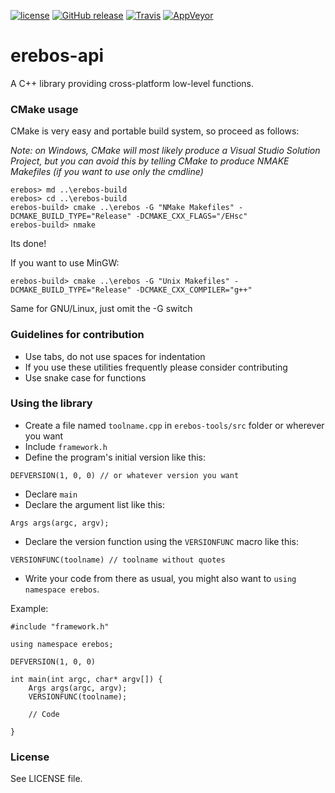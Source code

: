 [![license](https://img.shields.io/github/license/mashape/apistatus.svg)](github.com/erebos-project/erebos-api)
[![GitHub release](https://img.shields.io/github/release/erebos-project/erebos-api.svg)]()
[![Travis](https://img.shields.io/travis/erebos-project/erebos-api.svg)]()
[![AppVeyor](https://img.shields.io/appveyor/ci/erebos/erebos-api.svg)]()

# erebos-api
A C++ library providing cross-platform low-level functions.

### CMake usage
CMake is very easy and portable build system, so proceed as follows:

*Note: on Windows, CMake will most likely produce a Visual Studio Solution Project,
but you can avoid this by telling CMake to produce NMAKE Makefiles (if you want to use only the cmdline)*

~~~
erebos> md ..\erebos-build
erebos> cd ..\erebos-build
erebos-build> cmake ..\erebos -G "NMake Makefiles" -DCMAKE_BUILD_TYPE="Release" -DCMAKE_CXX_FLAGS="/EHsc"
erebos-build> nmake
~~~

Its done!

If you want to use MinGW:

~~~
erebos-build> cmake ..\erebos -G "Unix Makefiles" -DCMAKE_BUILD_TYPE="Release" -DCMAKE_CXX_COMPILER="g++"
~~~

Same for GNU/Linux, just omit the -G switch

### Guidelines for contribution
* Use tabs, do not use spaces for indentation
* If you use these utilities frequently please consider contributing
* Use snake case for functions

### Using the library
* Create a file named `toolname.cpp` in `erebos-tools/src` folder or wherever you want
* Include `framework.h`
* Define the program's initial version like this:
```
DEFVERSION(1, 0, 0) // or whatever version you want
```
* Declare `main`
* Declare the argument list like this:
```
Args args(argc, argv);
```
* Declare the version function using the `VERSIONFUNC` macro like this:
```
VERSIONFUNC(toolname) // toolname without quotes
```
* Write your code from there as usual, you might also want to `using namespace erebos`.

Example:
```
#include "framework.h"

using namespace erebos;

DEFVERSION(1, 0, 0)

int main(int argc, char* argv[]) {
	Args args(argc, argv);
	VERSIONFUNC(toolname);

	// Code

}

```

### License
See LICENSE file.
